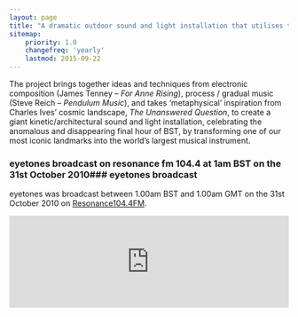 ```yaml
---
layout: page
title: "A dramatic outdoor sound and light installation that utilises the unique features of one of London’s most iconic landmarks"
sitemap:
    priority: 1.0
    changefreq: 'yearly'
    lastmod: 2015-09-22
---
```


The project brings together ideas and techniques from electronic composition (James Tenney – *For Anne Rising*), process / gradual music (Steve Reich – *Pendulum Music*),  and takes ‘metaphysical’ inspiration from Charles Ives’ cosmic landscape, *The Unanswered Question*, to create a giant kinetic/architectural sound and light installation, celebrating the anomalous and disappearing final hour of BST, by transforming one of our most iconic landmarks into the world’s largest musical instrument.

### eyetones broadcast on resonance fm 104.4 at 1am BST on the 31st October 2010### eyetones broadcast

eyetones was broadcast between 1.00am BST and 1.00am GMT on the 31st October 2010 on [Resonance104.4FM](https://www.resonancefm.com/).

<iframe width="100%" height="166" scrolling="no" frameborder="no" src="https://w.soundcloud.com/player/?url=https%3A//api.soundcloud.com/tracks/6566220&amp;auto_play=false&amp;hide_related=true&amp;show_comments=true&amp;show_user=false&amp;show_reposts=false&amp;visual=true"></iframe>